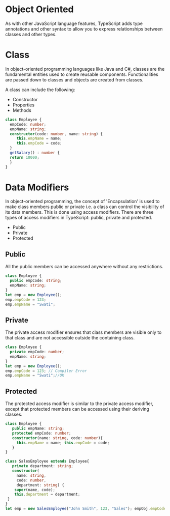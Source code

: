 # Object Oriented
As with other JavaScript language features, TypeScript adds type annotations and other syntax to allow you to express relationships between classes and other types.
# Class

In object-oriented programming languages like Java and C#, classes are the fundamental entities used to create reusable components. Functionalities are passed down to classes and objects are created from classes.

A class can include the following:
 - Constructor
- Properties
- Methods

```ts
class Employee { 
  empCode: number; 
  empName: string; 
  constructor(code: number, name: string) {
     this.empName = name; 
     this.empCode = code; 
  } 
  getSalary() : number {
  return 10000; 
  }
}
```

 
# Data Modifiers

In object-oriented programming, the concept of 'Encapsulation' is used to make class members public or private i.e. a class can control the visibility of its data members. This is done using access modifiers.
There are three types of access modifiers in TypeScript: public, private and protected.
- Public 
- Private 
- Protected


## Public

All the public members can be accessed anywhere without any restrictions.
```ts
class Employee { 
  public empCode: string;
  empName: string; 
} 
let emp = new Employee(); 
emp.empCode = 123; 
emp.empName = "Swati";

```
## Private

The private access modifier ensures that class members are visible only to that class and are not accessible outside the containing class.
```ts
class Employee { 
  private empCode: number;
  empName: string;
}
let emp = new Employee();
emp.empCode = 123; // Compiler Error 
emp.empName = "Swati";//OK

```

 
## Protected

The protected access modifier is similar to the private access modifier, except that protected members can be accessed using their deriving classes.
```ts
class Employee { 
   public empName: string;
   protected empCode: number;
   constructor(name: string, code: number){ 
     this.empName = name; this.empCode = code; 
   } 
} 

class SalesEmployee extends Employee{ 
   private department: string;
   constructor(
     name: string, 
     code: number,
     department: string) {      
    super(name, code); 
    this.department = department; 
 } 
} 
let emp = new SalesEmployee("John Smith", 123, "Sales"); empObj.empCode; //Compiler Error
```


